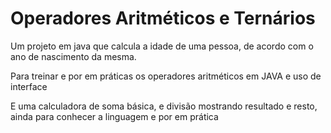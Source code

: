 # Operadores Aritméticos e Ternários
Um projeto em java que calcula a idade de uma pessoa, de acordo com o ano de nascimento da mesma.

Para treinar e por em práticas os operadores aritméticos em JAVA e uso de interface

E uma calculadora de soma básica, e divisão mostrando resultado e resto, ainda para conhecer a linguagem e por em prática
